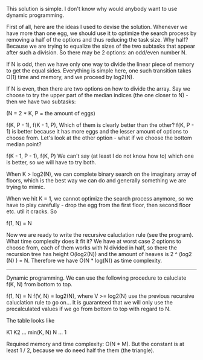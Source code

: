 This solution is simple. I don't know why would anybody want to use
dynamic programming.

First of all, here are the ideas I used to devise the solution. Whenever
we have more than one egg, we should use it to optimize the search
process by removing a half of the options and thus reducing the task size.
Why half? Because we are trying to equalize the sizes of the two subtasks
that appear after such a division. So there may be 2 options: an odd/even
number N.

If N is odd, then we have only one way to divide the linear piece of
memory to get the equal sides. Everything is simple here, one such
transition takes O(1) time and memory, and we proceed by log2(N).

If N is even, then there are two options on how to divide the array. Say
we choose to try the upper part of the median indices (the one closer to
N) - then we have two subtasks:

(N = 2 * K, P = the amount of eggs)

f(K, P - 1), f(K - 1, P),
Which of them is clearly better than the other? f(K, P - 1) is better
because it has more eggs and the lesser amount of options to choose from.
Let's look at the other option - what if we choose the bottom median
point?

f(K - 1, P - 1), f(K, P)
We can't say (at least I do not know how to) which one is better, so we
will have to try both.

When K > log2(N), we can complete binary search on the imaginary array of
floors, which is the best way we can do and generally something we are
trying to mimic.

When we hit K = 1, we cannot optimize the search process
anymore, so we have to play carefully - drop the egg from the first floor,
then second floor etc. util it cracks. So

f(1, N) = N

Now we are ready to write the recursive caluclation rule (see the
program). What time complexity does it fit it? We have at worst case
2 options to choose from, each of them works with N divided in half, so
there the recursion tree has height O(log2(N)) and the amount of heaves
is 2 ^ (log2 (N) ) = N. Therefore we have O(N * log(N)) as time
complexity.

-----

Dynamic programming. We can use the following procedure to caluclate
f(K, N) from bottom to top.

f(1, N) = N
f(V, N) = log2(N), where V >= log2(N)
use the previous recursive caluclation rule to go on... It is guaranteed
that we will only use the precalculated values if we go from bottom to
top with regard to N.

The table looks like

K1 K2 ... min(K, N)
                    N
		    ...
		    1

Required memory and time complexity: O(N * M). But the constant is at
least 1 / 2, because we do need half the them (the triangle).
